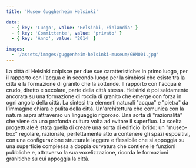 ```yaml
---
title: 'Museo Gugghenheim Helsinki'

data:
  - { key: 'Luogo', value: 'Helsinki, Finlandia' }
  - { key: 'Committente', value: 'privato' }
  - { key: 'Anno', value: '2014' }

images:
  - '/assets/images/guggenheim-helsinki-museum/GHM001.jpg'
---
```


La città di Helsinki colpisce per due sue caratteristiche: in primo luogo, per il rapporto con
l'acqua e in secondo luogo per la simbiosi che esiste tra la città e la formazione di granito che la
sottende. Il rapporto con l'acqua è crudo, diretto e secolare, parte della città stessa. Helsinki è
poi saldamente ancorata su una formazione di roccia di granito che emerge con forza in ogni angolo
della città. La sintesi tra elementi naturali "acqua" e "pietra" da l’immagine chiara e pulita della
città. Un'architettura che comunica con la natura aspra attraverso un linguaggio rigoroso. Una sorta
di "razionalità" che viene da una profonda cultura volta ad evitare il superfluo. La scelta
progettuale è stata quella di creare una sorta di edificio ibrido: un "museo-box" regolare,
razionale, perfettamente atto a contenere gli spazi espositivi, con una configurazione strutturale
leggera e flessibile che si appoggia su una superficie complessa a doppia curvatura che contiene le
funzioni pubbliche e, attraverso la sua voxelizzazione, ricorda le formazioni granitiche su cui
appoggia la città.
